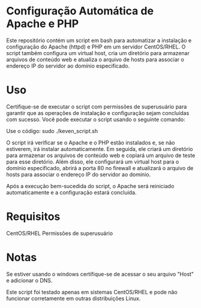 # Configuração Automática de Apache e PHP
Este repositório contém um script em bash para automatizar a instalação e configuração do Apache (httpd) e PHP em um servidor CentOS/RHEL. O script também configura um virtual host, cria um diretório para armazenar arquivos de conteúdo web e atualiza o arquivo de hosts para associar o endereço IP do servidor ao domínio especificado.

# Uso
Certifique-se de executar o script com permissões de superusuário para garantir que as operações de instalação e configuração sejam concluídas com sucesso. Você pode executar o script usando o seguinte comando:

Use o código: sudo ./keven_script.sh

O script irá verificar se o Apache e o PHP estão instalados e, se não estiverem, irá instalar automaticamente. Em seguida, ele criará um diretório para armazenar os arquivos de conteúdo web e copiará um arquivo de teste para esse diretório. Além disso, ele configurará um virtual host para o domínio especificado, abrirá a porta 80 no firewall e atualizará o arquivo de hosts para associar o endereço IP do servidor ao domínio.

Após a execução bem-sucedida do script, o Apache será reiniciado automaticamente e a configuração estará concluída.

# Requisitos
CentOS/RHEL
Permissões de superusuário

# Notas
Se estiver usando o windows certifique-se de acessar o seu arquivo "Host" e adicionar o DNS. 

Este script foi testado apenas em sistemas CentOS/RHEL e pode não funcionar corretamente em outras distribuições Linux.